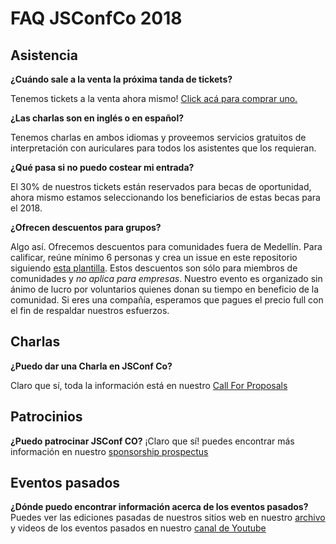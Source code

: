 # FAQ JSConfCo 2018

## Asistencia

**¿Cuándo sale a la venta la próxima tanda de tickets?**

Tenemos tickets a la venta ahora mismo! [Click acá para comprar uno.](https://ti.to/colombia-dev/jsconfco)

**¿Las charlas son en inglés o en español?**

Tenemos charlas en ambos idiomas y proveemos servicios gratuitos de interpretación con auriculares para todos los asistentes que los requieran.

**¿Qué pasa si no puedo costear mi entrada?**

El 30% de nuestros tickets están reservados para becas de oportunidad, ahora mismo estamos seleccionando los beneficiarios de estas becas para el 2018.

**¿Ofrecen descuentos para grupos?**

Algo así. Ofrecemos descuentos para comunidades fuera de Medellín. Para calificar, reúne mínimo 6 personas y crea un issue en este repositorio siguiendo [esta plantilla](https://github.com/coljs/jsconfco/blob/master/discount.md). Estos descuentos son sólo para miembros de comunidades y *no aplica para empresas*. Nuestro evento es organizado sin ánimo de lucro por voluntarios quienes donan su tiempo en beneficio de la comunidad. Si eres una compañía, esperamos que pagues el precio full con el fin de respaldar nuestros esfuerzos.

## Charlas

**¿Puedo dar una Charla en JSConf Co?**

Claro que sí, toda la información está en nuestro [Call For Proposals](https://cfp.jsconf.co)

## Patrocinios

**¿Puedo patrocinar JSConf CO?**
¡Claro que sí! puedes encontrar más información en nuestro [sponsorship prospectus](https://assets.ctfassets.net/xhtdh1m1n75y/6Br2FLmQucOs6gUOuoo4y6/d917449e5344e0674f6fca09e54fdfa7/Compressed.Jsconf_Prospectum_2018.pdf)

## Eventos pasados

**¿Dónde puedo encontrar información acerca de los eventos pasados?**
Puedes ver las ediciones pasadas de nuestros sitios web en nuestro [archivo](https://archive.jsconf.co/) y videos de los eventos pasados en nuestro [canal de Youtube](https://www.youtube.com/channel/UCIK8anLUIq0PHurZzNWe6IQ)
